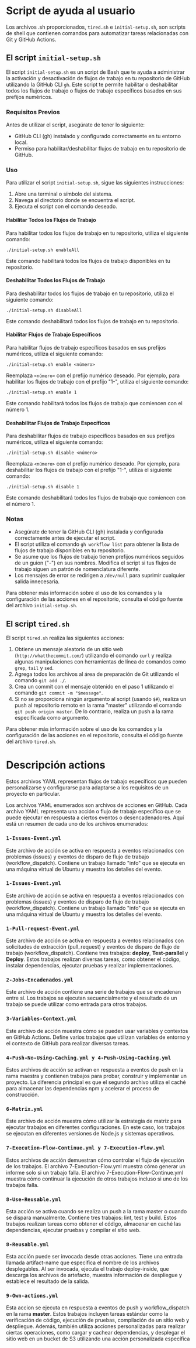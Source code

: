 # Script de ayuda al usuario

Los archivos .sh proporcionados, `tired.sh` e `initial-setup.sh`, son scripts de shell que contienen comandos para automatizar tareas relacionadas con Git y GitHub Actions.


## El script `initial-setup.sh`

El script `initial-setup.sh` es un script de Bash que te ayuda a administrar la activación y desactivación de flujos de trabajo en tu repositorio de GitHub utilizando la GitHub CLI `gh`. Este script te permite habilitar o deshabilitar todos los flujos de trabajo o flujos de trabajo específicos basados en sus prefijos numéricos.

### Requisitos Previos

Antes de utilizar el script, asegúrate de tener lo siguiente:

- GitHub CLI (gh) instalado y configurado correctamente en tu entorno local.
- Permiso para habilitar/deshabilitar flujos de trabajo en tu repositorio de GitHub.

### Uso

Para utilizar el script `initial-setup.sh`, sigue las siguientes instrucciones:

1. Abre una terminal o símbolo del sistema.
2. Navega al directorio donde se encuentra el script.
3. Ejecuta el script con el comando deseado.

#### Habilitar Todos los Flujos de Trabajo

Para habilitar todos los flujos de trabajo en tu repositorio, utiliza el siguiente comando:
```
./initial-setup.sh enableAll
```

Este comando habilitará todos los flujos de trabajo disponibles en tu repositorio.

#### Deshabilitar Todos los Flujos de Trabajo

Para deshabilitar todos los flujos de trabajo en tu repositorio, utiliza el siguiente comando:

```
./initial-setup.sh disableAll
```

Este comando deshabilitará todos los flujos de trabajo en tu repositorio.

#### Habilitar Flujos de Trabajo Específicos

Para habilitar flujos de trabajo específicos basados en sus prefijos numéricos, utiliza el siguiente comando:

```
./initial-setup.sh enable <número>
```

Reemplaza `<número>` con el prefijo numérico deseado. Por ejemplo, para habilitar los flujos de trabajo con el prefijo "1-", utiliza el siguiente comando:


```
./initial-setup.sh enable 1
```

Este comando habilitará todos los flujos de trabajo que comiencen con el número 1.

#### Deshabilitar Flujos de Trabajo Específicos

Para deshabilitar flujos de trabajo específicos basados en sus prefijos numéricos, utiliza el siguiente comando:

```
./initial-setup.sh disable <número>
```


Reemplaza `<número>` con el prefijo numérico deseado. Por ejemplo, para deshabilitar los flujos de trabajo con el prefijo "1-", utiliza el siguiente comando:

```
./initial-setup.sh disable 1
```


Este comando deshabilitará todos los flujos de trabajo que comiencen con el número 1.

### Notas

- Asegúrate de tener la GitHub CLI (gh) instalada y configurada correctamente antes de ejecutar el script.
- El script utiliza el comando `gh workflow list` para obtener la lista de flujos de trabajo disponibles en tu repositorio.
- Se asume que los flujos de trabajo tienen prefijos numéricos seguidos de un guion ("-") en sus nombres. Modifica el script si tus flujos de trabajo siguen un patrón de nomenclatura diferente.
- Los mensajes de error se redirigen a `/dev/null` para suprimir cualquier salida innecesaria.

Para obtener más información sobre el uso de los comandos y la configuración de las acciones en el repositorio, consulta el código fuente del archivo `initial-setup.sh`.

## El script `tired.sh`

El script `tired.sh` realiza las siguientes acciones:

1. Obtiene un mensaje aleatorio de un sitio web (`http://whatthecommit.com/`) utilizando el comando `curl` y realiza algunas manipulaciones con herramientas de línea de comandos como `grep`, `tail` y `sed`.
2. Agrega todos los archivos al área de preparación de Git utilizando el comando `git add ./`.
3. Crea un commit con el mensaje obtenido en el paso 1 utilizando el comando `git commit -m "$message"`.
4. Si no se proporciona ningún argumento al script (usando `$#`), realiza un push al repositorio remoto en la rama "master" utilizando el comando `git push origin master`. De lo contrario, realiza un push a la rama especificada como argumento.

Para obtener más información sobre el uso de los comandos y la configuración de las acciones en el repositorio, consulta el código fuente del archivo `tired.sh`.


# Descripción  actions
Estos archivos YAML representan flujos de trabajo específicos que pueden personalizarse y configurarse para adaptarse a los requisitos de un proyecto en particular.

Los archivos YAML enumerados son archivos de acciones en GitHub. Cada archivo YAML representa una acción o flujo de trabajo específico que se puede ejecutar en respuesta a ciertos eventos o desencadenadores. Aquí está un resumen de cada uno de los archivos enumerados:



### `1-Issues-Event.yml`
Este archivo de acción se activa en respuesta a eventos relacionados con problemas (issues) y eventos de disparo de flujo de trabajo (workflow_dispatch). Contiene un trabajo llamado "info" que se ejecuta en una máquina virtual de Ubuntu y muestra los detalles del evento.

### `1-Issues-Event.yml`
Este archivo de acción se activa en respuesta a eventos relacionados con problemas (issues) y eventos de disparo de flujo de trabajo (workflow_dispatch). Contiene un trabajo llamado "info" que se ejecuta en una máquina virtual de Ubuntu y muestra los detalles del evento.

### `1-Pull-request-Event.yml` 
Este archivo de acción se activa en respuesta a eventos relacionados con solicitudes de extracción (pull_request) y eventos de disparo de flujo de trabajo (workflow_dispatch). Contiene tres trabajos: **deploy**, **Test-parallel** y **Deploy**. Estos trabajos realizan diversas tareas, como obtener el código, instalar dependencias, ejecutar pruebas y realizar implementaciones.

### `2-Jobs-Encadenados.yml`
Este archivo de acción contiene una serie de trabajos que se encadenan entre sí. Los trabajos se ejecutan secuencialmente y el resultado de un trabajo se puede utilizar como entrada para otros trabajos.

### `3-Variables-Context.yml`
Este archivo de acción muestra cómo se pueden usar variables y contextos en GitHub Actions. Define varios trabajos que utilizan variables de entorno y el contexto de GitHub para realizar diversas tareas.

### `4-Push-No-Using-Caching.yml y 4-Push-Using-Caching.yml`
Estos archivos de acción se activan en respuesta a eventos de push en la rama maestra y contienen trabajos para probar, construir y implementar un proyecto. La diferencia principal es que el segundo archivo utiliza el caché para almacenar las dependencias npm y acelerar el proceso de construcción.

### `6-Matrix.yml`
Este archivo de acción muestra cómo utilizar la estrategia de matriz para ejecutar trabajos en diferentes configuraciones. En este caso, los trabajos se ejecutan en diferentes versiones de Node.js y sistemas operativos.

### `7-Execution-Flow-Continue.yml y 7-Execution-Flow.yml`
Estos archivos de acción demuestran cómo controlar el flujo de ejecución de los trabajos. El archivo 7-Execution-Flow.yml muestra cómo generar un informe solo si un trabajo falla. El archivo 7-Execution-Flow-Continue.yml muestra cómo continuar la ejecución de otros trabajos incluso si uno de los trabajos falla.

### `8-Use-Reusable.yml`
Esta acción se activa cuando se realiza un push a la rama master o cuando se dispara manualmente. Contiene tres trabajos: lint, test y build. Estos trabajos realizan tareas como obtener el código, almacenar en caché las dependencias, ejecutar pruebas y compilar el sitio web.

### `8-Reusable.yml` 
Esta acción puede ser invocada desde otras acciones. Tiene una entrada llamada artifact-name que especifica el nombre de los archivos desplegables. Al ser invocada, ejecuta el trabajo deploy-inside, que descarga los archivos de artefacto, muestra información de despliegue y establece el resultado de la salida.

### `9-Own-actions.yml`
Esta accion se ejecuta en respuesta a eventos de push y workflow_dispatch en la rama **master**. Estos trabajos incluyen tareas estándar como la verificación de código, ejecución de pruebas, compilación de un sitio web y despliegue. Además, también utiliza acciones personalizadas para realizar ciertas operaciones, como cargar y cachear dependencias, y desplegar el sitio web en un bucket de S3 utilizando una acción personalizada específica

